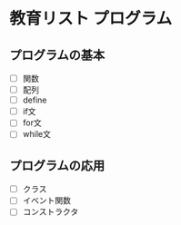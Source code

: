 # 教育リスト プログラム

## プログラムの基本
- [ ] 関数
- [ ] 配列
- [ ] define
- [ ] if文
- [ ] for文
- [ ] while文

## プログラムの応用
- [ ] クラス
- [ ] イベント関数
- [ ] コンストラクタ